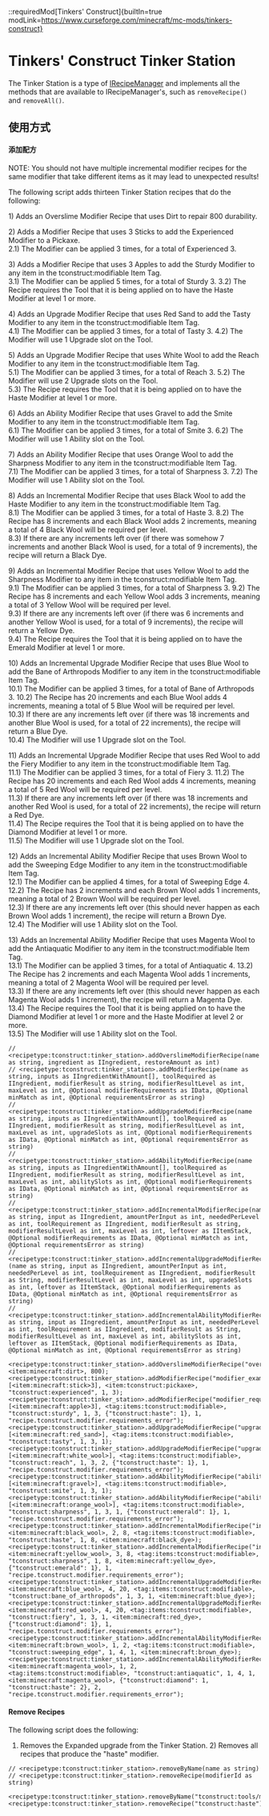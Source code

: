 ::requiredMod[Tinkers' Construct]{builtIn=true modLink=https://www.curseforge.com/minecraft/mc-mods/tinkers-construct}

# Tinkers' Construct Tinker Station

The Tinker Station is a type of [IRecipeManager](/vanilla/api/managers/IRecipeManager) and implements all the methods that are available to IRecipeManager's, such as `removeRecipe()` and `removeAll()`.

## 使用方式

#### 添加配方

NOTE: You should not have multiple incremental modifier recipes for the same modifier that take different items as it may lead to unexpected results!

The following script adds thirteen Tinker Station recipes that do the following:

1\) Adds an Overslime Modifier Recipe that uses Dirt to repair 800 durability.

2\) Adds a Modifier Recipe that uses 3 Sticks to add the Experienced Modifier to a Pickaxe.  
2.1\) The Modifier can be applied 3 times, for a total of Experienced 3.

3\) Adds a Modifier Recipe that uses 3 Apples to add the Sturdy Modifier to any item in the tconstruct:modifiable Item Tag.  
3.1\) The Modifier can be applied 5 times, for a total of Sturdy 3. 3.2\) The Recipe requires the Tool that it is being applied on to have the Haste Modifier at level 1 or more.

4\) Adds an Upgrade Modifier Recipe that uses Red Sand to add the Tasty Modifier to any item in the tconstruct:modifiable Item Tag.  
4.1\) The Modifier can be applied 3 times, for a total of Tasty 3. 4.2\) The Modifier will use 1 Upgrade slot on the Tool.

5\) Adds an Upgrade Modifier Recipe that uses White Wool to add the Reach Modifier to any item in the tconstruct:modifiable Item Tag.  
5.1\) The Modifier can be applied 3 times, for a total of Reach 3. 5.2\) The Modifier will use 2 Upgrade slots on the Tool.  
5.3\) The Recipe requires the Tool that it is being applied on to have the Haste Modifier at level 1 or more.

6\) Adds an Ability Modifier Recipe that uses Gravel to add the Smite Modifier to any item in the tconstruct:modifiable Item Tag.  
6.1\) The Modifier can be applied 3 times, for a total of Smite 3. 6.2\) The Modifier will use 1 Ability slot on the Tool.

7\) Adds an Ability Modifier Recipe that uses Orange Wool to add the Sharpness Modifier to any item in the tconstruct:modifiable Item Tag.  
7.1\) The Modifier can be applied 3 times, for a total of Sharpness 3. 7.2\) The Modifier will use 1 Ability slot on the Tool.

8\) Adds an Incremental Modifier Recipe that uses Black Wool to add the Haste Modifier to any item in the tconstruct:modifiable Item Tag.  
8.1\) The Modifier can be applied 3 times, for a total of Haste 3. 8.2\) The Recipe has 8 increments and each Black Wool adds 2 increments, meaning a total of 4 Black Wool will be required per level.  
8.3\) If there are any increments left over (if there was somehow 7 increments and another Black Wool is used, for a total of 9 increments), the recipe will return a Black Dye.

9\) Adds an Incremental Modifier Recipe that uses Yellow Wool to add the Sharpness Modifier to any item in the tconstruct:modifiable Item Tag.  
9.1\) The Modifier can be applied 3 times, for a total of Sharpness 3. 9.2\) The Recipe has 8 increments and each Yellow Wool adds 3 increments, meaning a total of 3 Yellow Wool will be required per level.  
9.3\) If there are any increments left over (if there was 6 increments and another Yellow Wool is used, for a total of 9 increments), the recipe will return a Yellow Dye.  
9.4\) The Recipe requires the Tool that it is being applied on to have the Emerald Modifier at level 1 or more.

10\) Adds an Incremental Upgrade Modifier Recipe that uses Blue Wool to add the Bane of Arthropods Modifier to any item in the tconstruct:modifiable Item Tag.  
10.1\) The Modifier can be applied 3 times, for a total of Bane of Arthropods 3. 10.2\) The Recipe has 20 increments and each Blue Wool adds 4 increments, meaning a total of 5 Blue Wool will be required per level.  
10.3\) If there are any increments left over (if there was 18 increments and another Blue Wool is used, for a total of 22 increments), the recipe will return a Blue Dye.  
10.4\) The Modifier will use 1 Upgrade slot on the Tool.

11\) Adds an Incremental Upgrade Modifier Recipe that uses Red Wool to add the Fiery Modifier to any item in the tconstruct:modifiable Item Tag.  
11.1\) The Modifier can be applied 3 times, for a total of Fiery 3. 11.2\) The Recipe has 20 increments and each Red Wool adds 4 increments, meaning a total of 5 Red Wool will be required per level.  
11.3\) If there are any increments left over (if there was 18 increments and another Red Wool is used, for a total of 22 increments), the recipe will return a Red Dye.  
11.4\) The Recipe requires the Tool that it is being applied on to have the Diamond Modifier at level 1 or more.  
11.5\) The Modifier will use 1 Upgrade slot on the Tool.

12\) Adds an Incremental Ability Modifier Recipe that uses Brown Wool to add the Sweeping Edge Modifier to any item in the tconstruct:modifiable Item Tag.  
12.1\) The Modifier can be applied 4 times, for a total of Sweeping Edge 4. 12.2\) The Recipe has 2 increments and each Brown Wool adds 1 increments, meaning a total of 2 Brown Wool will be required per level.  
12.3\) If there are any increments left over (this should never happen as each Brown Wool adds 1 increment), the recipe will return a Brown Dye.  
12.4\) The Modifier will use 1 Ability slot on the Tool.

13\) Adds an Incremental Ability Modifier Recipe that uses Magenta Wool to add the Antiaquatic Modifier to any item in the tconstruct:modifiable Item Tag.  
13.1\) The Modifier can be applied 3 times, for a total of Antiaquatic 4. 13.2\) The Recipe has 2 increments and each Magenta Wool adds 1 increments, meaning a total of 2 Magenta Wool will be required per level.  
13.3\) If there are any increments left over (this should never happen as each Magenta Wool adds 1 increment), the recipe will return a Magenta Dye.  
13.4\) The Recipe requires the Tool that it is being applied on to have the Diamond Modifier at level 1 or more and the Haste Modifier at level 2 or more.  
13.5\) The Modifier will use 1 Ability slot on the Tool.

```zenscript
// <recipetype:tconstruct:tinker_station>.addOverslimeModifierRecipe(name as string, ingredient as IIngredient, restoreAmount as int)
// <recipetype:tconstruct:tinker_station>.addModifierRecipe(name as string, inputs as IIngredientWithAmount[], toolRequired as IIngredient, modifierResult as string, modifierResultLevel as int, maxLevel as int, @Optional modifierRequirements as IData, @Optional minMatch as int, @Optional requirementsError as string)
// <recipetype:tconstruct:tinker_station>.addUpgradeModifierRecipe(name as string, inputs as IIngredientWithAmount[], toolRequired as IIngredient, modifierResult as string, modifierResultLevel as int, maxLevel as int, upgradeSlots as int, @Optional modifierRequirements as IData, @Optional minMatch as int, @Optional requirementsError as string)
// <recipetype:tconstruct:tinker_station>.addAbilityModifierRecipe(name as string, inputs as IIngredientWithAmount[], toolRequired as IIngredient, modifierResult as string, modifierResultLevel as int, maxLevel as int, abilitySlots as int, @Optional modifierRequirements as IData, @Optional minMatch as int, @Optional requirementsError as string)
// <recipetype:tconstruct:tinker_station>.addIncrementalModifierRecipe(name as string, input as IIngredient, amountPerInput as int, neededPerLevel as int, toolRequirement as IIngredient, modifierResult as string, modifierResultLevel as int, maxLevel as int, leftover as IItemStack, @Optional modifierRequirements as IData, @Optional minMatch as int, @Optional requirementsError as string)
// <recipetype:tconstruct:tinker_station>.addIncrementalUpgradeModifierRecipe (name as string, input as IIngredient, amountPerInput as int, neededPerLevel as int, toolRequirement as IIngredient, modifierResult as String, modifierResultLevel as int, maxLevel as int, upgradeSlots as int, leftover as IItemStack, @Optional modifierRequirements as IData, @Optional minMatch as int, @Optional requirementsError as string)
// <recipetype:tconstruct:tinker_station>.addIncrementalAbilityModifierRecipe(name as string, input as IIngredient, amountPerInput as int, neededPerLevel as int, toolRequirement as IIngredient, modifierResult as String, modifierResultLevel as int, maxLevel as int, abilitySlots as int, leftover as IItemStack, @Optional modifierRequirements as IData, @Optional minMatch as int, @Optional requirementsError as string)

<recipetype:tconstruct:tinker_station>.addOverslimeModifierRecipe("overslime_test", <item:minecraft:dirt>, 800);
<recipetype:tconstruct:tinker_station>.addModifierRecipe("modifier_example", [<item:minecraft:stick>3], <item:tconstruct:pickaxe>, "tconstruct:experienced", 1, 3);
<recipetype:tconstruct:tinker_station>.addModifierRecipe("modifier_requirements_example", [<item:minecraft:apple>3], <tag:items:tconstruct:modifiable>, "tconstruct:sturdy", 1, 3, {"tconstruct:haste": 1}, 1, "recipe.tconstruct.modifier.requirements_error");
<recipetype:tconstruct:tinker_station>.addUpgradeModifierRecipe("upgrade_modifier_example", [<item:minecraft:red_sand>], <tag:items:tconstruct:modifiable>, "tconstruct:tasty", 1, 3, 1);
<recipetype:tconstruct:tinker_station>.addUpgradeModifierRecipe("upgrade_modifier_requirements_example", [<item:minecraft:white_wool>], <tag:items:tconstruct:modifiable>, "tconstruct:reach", 1, 3, 2, {"tconstruct:haste": 1}, 1, "recipe.tconstruct.modifier.requirements_error");
<recipetype:tconstruct:tinker_station>.addAbilityModifierRecipe("ability_modifier_example", [<item:minecraft:gravel>], <tag:items:tconstruct:modifiable>, "tconstruct:smite", 1, 3, 1);
<recipetype:tconstruct:tinker_station>.addAbilityModifierRecipe("ability_modifier_requirements_example", [<item:minecraft:orange_wool>], <tag:items:tconstruct:modifiable>, "tconstruct:sharpness", 1, 3, 1, {"tconstruct:emerald": 1}, 1, "recipe.tconstruct.modifier.requirements_error");
<recipetype:tconstruct:tinker_station>.addIncrementalModifierRecipe("incremental_modifier_example", <item:minecraft:black_wool>, 2, 8, <tag:items:tconstruct:modifiable>, "tconstruct:haste", 1, 8, <item:minecraft:black_dye>);
<recipetype:tconstruct:tinker_station>.addIncrementalModifierRecipe("incremental_modifier_requirements_example", <item:minecraft:yellow_wool>, 3, 8, <tag:items:tconstruct:modifiable>, "tconstruct:sharpness", 1, 8, <item:minecraft:yellow_dye>, {"tconstruct:emerald": 1}, 1, "recipe.tconstruct.modifier.requirements_error");
<recipetype:tconstruct:tinker_station>.addIncrementalUpgradeModifierRecipe("incremental_upgrade_modifier_example", <item:minecraft:blue_wool>, 4, 20, <tag:items:tconstruct:modifiable>, "tconstruct:bane_of_arthropods", 1, 3, 1, <item:minecraft:blue_dye>);
<recipetype:tconstruct:tinker_station>.addIncrementalUpgradeModifierRecipe("incremental_upgrade_modifier_requirements_example", <item:minecraft:red_wool>, 4, 20, <tag:items:tconstruct:modifiable>, "tconstruct:fiery", 1, 3, 1, <item:minecraft:red_dye>, {"tconstruct:diamond": 1}, 1, "recipe.tconstruct.modifier.requirements_error");
<recipetype:tconstruct:tinker_station>.addIncrementalAbilityModifierRecipe("incremental_ability_modifier_example", <item:minecraft:brown_wool>, 1, 2, <tag:items:tconstruct:modifiable>, "tconstruct:sweeping_edge", 1, 4, 1, <item:minecraft:brown_dye>);
<recipetype:tconstruct:tinker_station>.addIncrementalAbilityModifierRecipe("incremental_ability_modifier_requirements_example", <item:minecraft:magenta_wool>, 1, 2, <tag:items:tconstruct:modifiable>, "tconstruct:antiaquatic", 1, 4, 1, <item:minecraft:magenta_wool>, {"tconstruct:diamond": 1, "tconstruct:haste": 2}, 2, "recipe.tconstruct.modifier.requirements_error");
```

#### Remove Recipes

The following script does the following:

1) Removes the Expanded upgrade from the Tinker Station. 2) Removes all recipes that produce the "haste" modifier.

```zenscript
// <recipetype:tconstruct:tinker_station>.removeByName(name as string)
// <recipetype:tconstruct:tinker_station>.removeRecipe(modifierId as string)

<recipetype:tconstruct:tinker_station>.removeByName("tconstruct:tools/modifiers/ability/expanded");
<recipetype:tconstruct:tinker_station>.removeRecipe("tconstruct:haste");
```